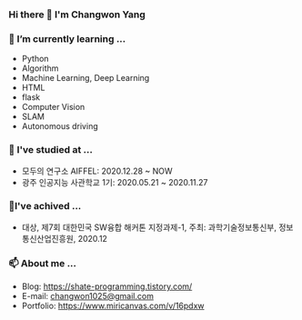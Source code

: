### Hi there 👋 I'm Changwon Yang  

### 🌱 I’m currently learning ...  
- Python  
- Algorithm  
- Machine Learning, Deep Learning  
- HTML  
- flask  
- Computer Vision  
- SLAM  
- Autonomous driving  

### 📖 I've studied at ...  
- 모두의 연구소 AIFFEL: 2020.12.28 ~ NOW  
- 광주 인공지능 사관학교 1기: 2020.05.21 ~ 2020.11.27  

### 🎉I've achived ...  
- 대상, 제7회 대한민국 SW융합 해커톤 지정과제-1, 주최: 과학기술정보통신부, 정보통신산업진흥원, 2020.12  

### 📫 About me ...  
- Blog: https://shate-programming.tistory.com/  
- E-mail: changwon1025@gmail.com  
- Portfolio: https://www.miricanvas.com/v/16pdxw

